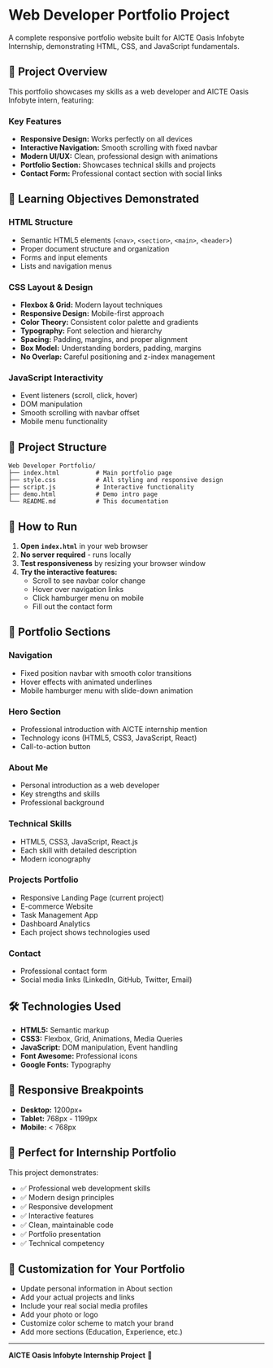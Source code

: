 # Web Developer Portfolio Project

A complete responsive portfolio website built for AICTE Oasis Infobyte Internship, demonstrating HTML, CSS, and JavaScript fundamentals.

## 🎯 Project Overview

This portfolio showcases my skills as a web developer and AICTE Oasis Infobyte intern, featuring:

### Key Features
- **Responsive Design:** Works perfectly on all devices
- **Interactive Navigation:** Smooth scrolling with fixed navbar
- **Modern UI/UX:** Clean, professional design with animations
- **Portfolio Section:** Showcases technical skills and projects
- **Contact Form:** Professional contact section with social links

## 🎯 Learning Objectives Demonstrated

### HTML Structure
- Semantic HTML5 elements (`<nav>`, `<section>`, `<main>`, `<header>`)
- Proper document structure and organization
- Forms and input elements
- Lists and navigation menus

### CSS Layout & Design
- **Flexbox & Grid:** Modern layout techniques
- **Responsive Design:** Mobile-first approach
- **Color Theory:** Consistent color palette and gradients
- **Typography:** Font selection and hierarchy
- **Spacing:** Padding, margins, and proper alignment
- **Box Model:** Understanding borders, padding, margins
- **No Overlap:** Careful positioning and z-index management

### JavaScript Interactivity
- Event listeners (scroll, click, hover)
- DOM manipulation
- Smooth scrolling with navbar offset
- Mobile menu functionality

## 📁 Project Structure

```
Web Developer Portfolio/
├── index.html          # Main portfolio page
├── style.css           # All styling and responsive design
├── script.js           # Interactive functionality
├── demo.html           # Demo intro page
└── README.md           # This documentation
```

## 🚀 How to Run

1. **Open `index.html`** in your web browser
2. **No server required** - runs locally
3. **Test responsiveness** by resizing your browser window
4. **Try the interactive features:**
   - Scroll to see navbar color change
   - Hover over navigation links
   - Click hamburger menu on mobile
   - Fill out the contact form

## 🎨 Portfolio Sections

### Navigation
- Fixed position navbar with smooth color transitions
- Hover effects with animated underlines
- Mobile hamburger menu with slide-down animation

### Hero Section
- Professional introduction with AICTE internship mention
- Technology icons (HTML5, CSS3, JavaScript, React)
- Call-to-action button

### About Me
- Personal introduction as a web developer
- Key strengths and skills
- Professional background

### Technical Skills
- HTML5, CSS3, JavaScript, React.js
- Each skill with detailed description
- Modern iconography

### Projects Portfolio
- Responsive Landing Page (current project)
- E-commerce Website
- Task Management App
- Dashboard Analytics
- Each project shows technologies used

### Contact
- Professional contact form
- Social media links (LinkedIn, GitHub, Twitter, Email)

## 🛠️ Technologies Used

- **HTML5:** Semantic markup
- **CSS3:** Flexbox, Grid, Animations, Media Queries
- **JavaScript:** DOM manipulation, Event handling
- **Font Awesome:** Professional icons
- **Google Fonts:** Typography

## 📱 Responsive Breakpoints

- **Desktop:** 1200px+
- **Tablet:** 768px - 1199px
- **Mobile:** < 768px

## 🎯 Perfect for Internship Portfolio

This project demonstrates:
- ✅ Professional web development skills
- ✅ Modern design principles
- ✅ Responsive development
- ✅ Interactive features
- ✅ Clean, maintainable code
- ✅ Portfolio presentation
- ✅ Technical competency

## 🔧 Customization for Your Portfolio

- Update personal information in About section
- Add your actual projects and links
- Include your real social media profiles
- Add your photo or logo
- Customize color scheme to match your brand
- Add more sections (Education, Experience, etc.)

---

**AICTE Oasis Infobyte Internship Project** 🚀 